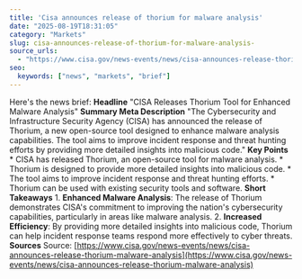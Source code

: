 ```yaml
---
title: 'Cisa announces release of thorium for malware analysis'
date: "2025-08-19T18:31:05"
category: "Markets"
slug: cisa-announces-release-of-thorium-for-malware-analysis-
source_urls:
  - "https://www.cisa.gov/news-events/news/cisa-announces-release-thorium-malware-analysis"
seo:
  keywords: ["news", "markets", "brief"]
---
```

Here's the news brief:  **Headline** "CISA Releases Thorium Tool for Enhanced Malware Analysis"  **Summary Meta Description** "The Cybersecurity and Infrastructure Security Agency (CISA) has announced the release of Thorium, a new open-source tool designed to enhance malware analysis capabilities. The tool aims to improve incident response and threat hunting efforts by providing more detailed insights into malicious code."  **Key Points**  * CISA has released Thorium, an open-source tool for malware analysis. * Thorium is designed to provide more detailed insights into malicious code. * The tool aims to improve incident response and threat hunting efforts. * Thorium can be used with existing security tools and software.  **Short Takeaways**  1. **Enhanced Malware Analysis**: The release of Thorium demonstrates CISA's commitment to improving the nation's cybersecurity capabilities, particularly in areas like malware analysis. 2. **Increased Efficiency**: By providing more detailed insights into malicious code, Thorium can help incident response teams respond more effectively to cyber threats.  **Sources** Source: [https://www.cisa.gov/news-events/news/cisa-announces-release-thorium-malware-analysis](https://www.cisa.gov/news-events/news/cisa-announces-release-thorium-malware-analysis) 
